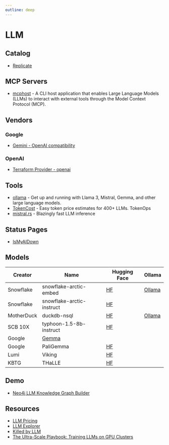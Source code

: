 ```yaml
---
outline: deep
---
```


# LLM

## Catalog

- [Replicate](https://replicate.com/explore)

## MCP Servers

- [mcphost](https://github.com/mark3labs/mcphost) - A CLI host application that enables Large Language Models (LLMs) to interact with external tools through the Model Context Protocol (MCP).

## Vendors

### Google

- [Gemini - OpenAI compatibility ](https://ai.google.dev/gemini-api/docs/openai)

### OpenAI

- [Terraform Provider - openai](https://registry.terraform.io/providers/mkdev-me/openai/latest/docs)

## Tools

- [ollama](https://github.com/ollama/ollama) - Get up and running with Llama 3, Mistral, Gemma, and other large language
  models.
- [TokenCost](https://github.com/AgentOps-AI/tokencost) - Easy token price estimates for 400+ LLMs. TokenOps
- [mistral.rs](https://github.com/EricLBuehler/mistral.rs) - Blazingly fast LLM inference

## Status Pages
- [IsMyAIDown](https://ismyaidown.com/)

## Models

| Creator    | Name                                 | Hugging Face                                                         | Ollama                                                      |
| ---------- | ------------------------------------ | -------------------------------------------------------------------- | ----------------------------------------------------------- |
| Snowflake  | snowflake-arctic-embed               | [HF](https://huggingface.co/Snowflake/snowflake-arctic-embed-l)      | [Ollama](https://ollama.com/library/snowflake-arctic-embed) |
| Snowflake  | snowflake-arctic-instruct            | [HF](https://huggingface.co/Snowflake/snowflake-arctic-instruct)     |                                                             |
| MotherDuck | duckdb-nsql                          | [HF](https://huggingface.co/motherduckdb/DuckDB-NSQL-7B-v0.1)        | [Ollama](https://ollama.com/library/duckdb-nsql)            |
| SCB 10X    | typhoon-1.5-8b-instruct              | [HF](https://huggingface.co/scb10x/llama-3-typhoon-v1.5-8b-instruct) |                                                             |
| Google     | [Gemma](https://ai.google.dev/gemma) |                                                                      |                                                             |
| Google     | PaliGemma                            | [HF](https://huggingface.co/google/paligemma-3b-pt-224)              |                                                             |
| Lumi       | Viking                               | [HF](https://huggingface.co/LumiOpen/Viking-7B)                      |                                                             |
| KBTG       | THaLLE                               | [HF](https://huggingface.co/KBTG-Labs/THaLLE-0.1-7B-fa)              |                                                             |

## Demo

- [Neo4j LLM Knowledge Graph Builder](https://neo4j.com/labs/genai-ecosystem/llm-graph-builder/)

## Resources

- [LLM Pricing](https://www.botgenuity.com/tools/llm-pricing)
- [LLM Explorer](https://llm.extractum.io/list/?small)
- [Killed by LLM](https://r0bk.github.io/killedbyllm/)
- [The Ultra-Scale Playbook: Training LLMs on GPU Clusters](https://huggingface.co/spaces/nanotron/ultrascale-playbook)
